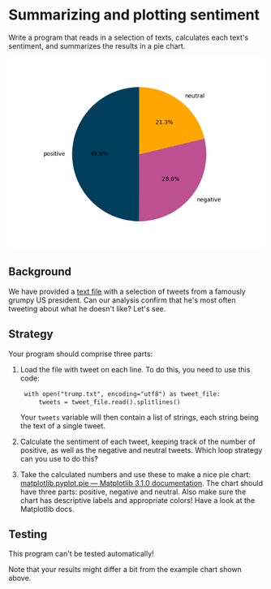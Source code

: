 # Summarizing and plotting sentiment

Write a program that reads in a selection of texts, calculates each text's sentiment, and summarizes the results in a pie chart.

![A not so beautiful chart](sentiment.png)

## Background

We have provided a [text file](trump.txt) with a selection of tweets from a famously grumpy US president. Can our analysis confirm that he's most often tweeting about what he doesn't like? Let's see.

## Strategy

Your program should comprise three parts:

1. Load the file with tweet on each line. To do this, you need to use this code:

        with open("trump.txt", encoding="utf8") as tweet_file:
            tweets = tweet_file.read().splitlines()

   Your `tweets` variable will then contain a list of strings, each string being the text of a single tweet.

2. Calculate the sentiment of each tweet, keeping track of the number of positive, as well as the negative and neutral tweets. Which loop strategy can you use to do this?

3. Take the calculated numbers and use these to make a nice pie chart: [matplotlib.pyplot.pie — Matplotlib 3.1.0 documentation](https://matplotlib.org/3.1.0/api/_as_gen/matplotlib.pyplot.pie.html#matplotlib.pyplot.pie). The chart should have three parts: positive, negative and neutral. Also make sure the chart has descriptive labels and appropriate colors! Have a look at the Matplotlib docs.

## Testing

This program can't be tested automatically!

Note that your results might differ a bit from the example chart shown above.
